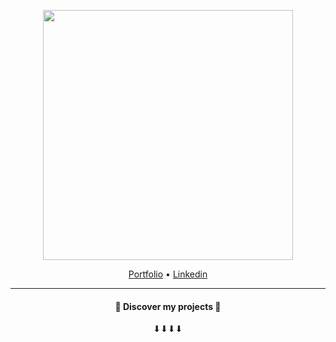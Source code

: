 <p align="center">
   <img src="https://github.com/Awuzi/Awuzi/raw/master/bio.gif" height="400"/>
</p>
<p align="center">
   <a href="https://yahia-lamri.fr/">Portfolio</a> •
   <a href="https://www.linkedin.com/in/yahia-lamri/">Linkedin</a>
</p>

---

<h4 align="center">
  🔵 Discover my projects 🔵 
</h4>
<p align="center">
  ⬇⬇⬇⬇
</p>
